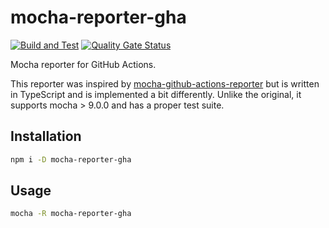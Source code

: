 # mocha-reporter-gha

[![Build and Test](https://github.com/sjinks/mocha-reporter-gha/actions/workflows/build.yml/badge.svg)](https://github.com/sjinks/mocha-reporter-gha/actions/workflows/build.yml)
[![Quality Gate Status](https://sonarcloud.io/api/project_badges/measure?project=sjinks_mocha-reporter-gha&metric=alert_status)](https://sonarcloud.io/dashboard?id=sjinks_mocha-reporter-gha)

Mocha reporter for GitHub Actions.

This reporter was inspired by [mocha-github-actions-reporter](https://github.com/daniellockyer/mocha-github-actions-reporter) but is written in TypeScript and is implemented a bit differently. Unlike the original, it supports mocha > 9.0.0 and has a proper test suite.

## Installation

```bash
npm i -D mocha-reporter-gha
```

## Usage

```bash
mocha -R mocha-reporter-gha
```
